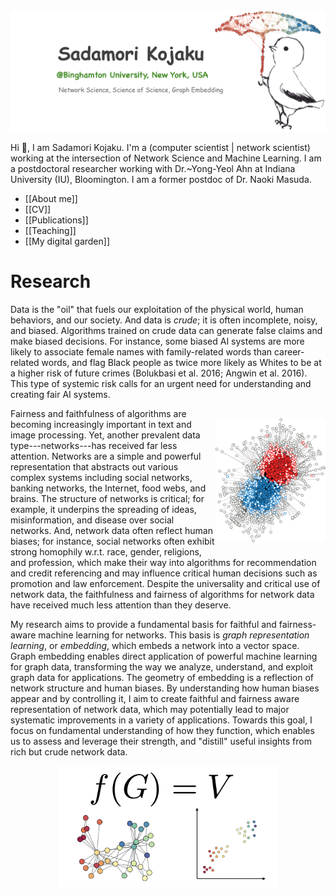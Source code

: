 

<img style="max-height:300px;display:block;margin:1.0rem auto" src="./attachments/mybirds/skojaku-welcome-top-image.png" />

Hi 👋, I am Sadamori Kojaku. I'm a (computer scientist | network scientist) working at the intersection of Network Science and Machine Learning. I am a postdoctoral researcher working with Dr.~Yong-Yeol Ahn at Indiana University (IU), Bloomington. I am a former postdoc of Dr. Naoki Masuda.

- [[About me]]
- [[CV]]
- [[Publications]]
- [[Teaching]]
- [[My digital garden]]

# Research

Data is the "oil" that fuels our exploitation of the physical world, human behaviors, and our society. And data is *crude*; it is often incomplete, noisy, and biased. Algorithms trained on crude data can generate false claims and make biased decisions. For instance, some biased AI systems are more likely to associate female names with family-related words than career-related words, and flag Black people as twice more likely as Whites to be at a higher risk of future crimes (Bolukbasi et al. 2016; Angwin et al. 2016). This type of systemic risk calls for an urgent need for understanding and creating fair AI systems.

<img style="width:35%;max-height:300px;display:block;margin:1.0rem auto;float:right" src="./attachments/research/core-periphery.png" />

Fairness and faithfulness of algorithms are becoming increasingly important in text and image processing. Yet, another prevalent data type---networks---has received far less attention. Networks are a simple and powerful representation that abstracts out various complex systems including social networks, banking networks, the Internet, food webs, and brains. The structure of networks is critical; for example, it underpins the spreading of ideas, misinformation, and disease over social networks. And, network data often reflect human biases; for instance, social networks often exhibit strong homophily w.r.t. race, gender, religions, and profession, which make their way into algorithms for recommendation and credit referencing and may influence critical human decisions such as promotion and law enforcement. Despite the universality and critical use of network data, the faithfulness and fairness of algorithms for network data have received much less attention than they deserve.


My research aims to provide a fundamental basis for faithful and fairness-aware machine learning for networks. This basis is *graph representation learning*, or *embedding*, which embeds a network into a vector space. Graph embedding enables direct application of powerful machine learning for graph data, transforming the way we analyze, understand, and exploit graph data for applications. The geometry of embedding is a reflection of network structure and human biases. By understanding how human biases appear and by controlling it, I aim to create faithful and fairness aware representation of network data, which may potentially lead to major systematic improvements in a variety of applications. Towards this goal, I focus on fundamental understanding of how they function, which enables us to assess and leverage their strength, and "distill" useful insights from rich but crude network data.

<img style="display:block;margin-left:auto;margin-right:auto;width:70%" src="./attachments/research/graph-embedding.png" />

